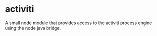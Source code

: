 activiti
========

A small node module that provides access to the activiti process engine using the node java bridge.
